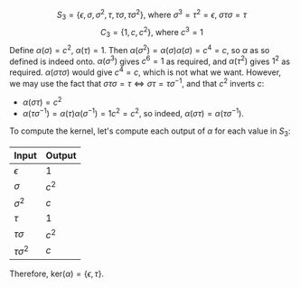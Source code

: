 $$S_3=\{\epsilon, \sigma, \sigma^2,\tau,\tau\sigma,\tau\sigma^2\}\text{, where } \sigma^3=\tau^2=\epsilon,\;\sigma\tau\sigma=\tau$$
$$C_3=\{1,c,c^2\}\text{, where }c^3=1$$
Define $\alpha(\sigma)=c^2$, $\alpha(\tau)=1$. Then $\alpha(\sigma^2)=\alpha(\sigma)\alpha(\sigma)=c^4=c$, so $\alpha$ as so defined is indeed onto. $\alpha(\sigma^3)$ gives $c^6=1$ as required, and $\alpha(\tau^2)$ gives $1^2$ as required. $\alpha(\sigma\tau\sigma)$ would give $c^4=c$, which is not what we want. However, we may use the fact that $\sigma\tau\sigma=\tau\iff \sigma\tau=\tau\sigma^{-1}$, and that $c^2$ inverts $c$:
- $\alpha(\sigma\tau)=c^2$
- $\alpha(\tau\sigma^{-1})=\alpha(\tau)\alpha(\sigma^{-1})=1c^2=c^2$,
so indeed, $\alpha(\sigma\tau)=\alpha(\tau\sigma^{-1})$.

To compute the kernel, let's compute each output of $\alpha$ for each value in $S_3$:

| Input          | Output |
| -------------- | ------ |
| $\epsilon$     | $1$    |
| $\sigma$       | $c^2$  |
| $\sigma^{2}$   | $c$    |
| $\tau$         | $1$    |
| $\tau\sigma$   | $c^2$  |
| $\tau\sigma^2$ | $c$    |

Therefore, $\text{ker}(\alpha)=\{\epsilon,\tau\}$.